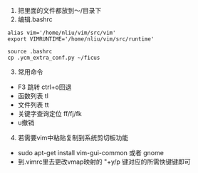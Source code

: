 1. 把里面的文件都放到～/目录下
2. 编辑.bashrc
```
alias vim='/home/nliu/vim/src/vim'
export VIMRUNTIME='/home/nliu/vim/src/runtime'

source .bashrc
cp .ycm_extra_conf.py ~/ficus
```

3. 常用命令
  - F3 跳转 ctrl+o回退
  - 函数列表 tl
  - 文件列表 tt
  - 关键字查询定位 ff/fj/fk
  - u撤销
  
4. 若需要vim中粘贴复制到系统剪切板功能
  - sudo apt-get install vim-gui-common 或者 gnome
  - 到.vimrc里去更改vmap映射的 "+y/p 键对应的所需快键键即可
